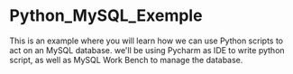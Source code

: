# Python_MySQL_Exemple
This is an example where you will learn how we can use Python scripts to act on an MySQL database.
we'll be using Pycharm as IDE to write python script, as well as MySQL Work Bench to manage the database.
